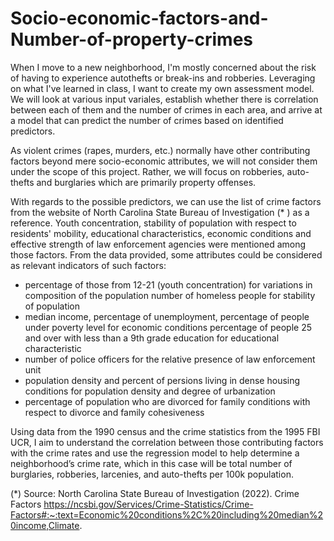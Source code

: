 # Socio-economic-factors-and-Number-of-property-crimes
When I move to a new neighborhood, I'm mostly concerned about the risk of having to experience autothefts or break-ins and robberies. Leveraging on what I've learned in class, I want to create my own assessment model. We will look at various input variales, establish whether there is correlation between each of them and the number of crimes in each area, and arrive at a model that can predict the number of crimes based on identified predictors.

As violent crimes (rapes, murders, etc.) normally have other contributing factors beyond mere socio-economic attributes, we will not consider them under the scope of this project. Rather, we will focus on robberies, auto-thefts and burglaries which are primarily property offenses.

With regards to the possible predictors, we can use the list of crime factors from the website of North Carolina State Bureau of Investigation (* ) as a reference. Youth concentration, stability of population with respect to residents' mobility, educational characteristics, economic conditions and effective strength of law enforcement agencies were mentioned among those factors. From the data provided, some attributes could be considered as relevant indicators of such factors:

- percentage of those from 12-21 (youth concentration) for variations in composition of the population
number of homeless people for stability of population
- median income, percentage of unemployment, percentage of people under poverty level for economic conditions
percentage of people 25 and over with less than a 9th grade education for educational characteristic
- number of police officers for the relative presence of law enforcement unit
- population density and percent of persions living in dense housing conditions for population density and degree of urbanization
- percentage of population who are divorced for family conditions with respect to divorce and family cohesiveness

Using data from the 1990 census and the crime statistics from the 1995 FBI UCR, I aim to understand the correlation between those contributing factors with the crime rates and use the regression model to help determine a neighborhood’s crime rate, which in this case will be total number of burglaries, robberies, larcenies, and auto-thefts per 100k population.

(*) Source: North Carolina State Bureau of Investigation (2022). Crime Factors https://ncsbi.gov/Services/Crime-Statistics/Crime-Factors#:~:text=Economic%20conditions%2C%20including%20median%20income,Climate.
